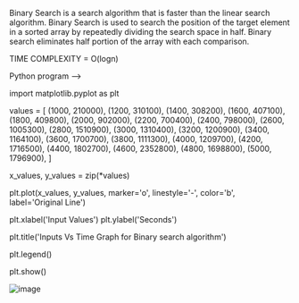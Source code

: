 Binary Search is a search algorithm that is faster than the linear search algorithm. Binary Search is used to search the position of the target element in a sorted array by repeatedly dividing the search space in half. Binary search eliminates half portion of the array with each comparison.

TIME COMPLEXITY = O(logn)

Python program -->

import matplotlib.pyplot as plt

values = [
(1000,  210000),
(1200,  310100),
(1400,  308200),
(1600,  407100),
(1800,  409800),
(2000,  902000),
(2200,  700400),
(2400,  798000),
(2600,  1005300),
(2800,  1510900),
(3000,  1310400),
(3200,  1200900),
(3400,  1164100),
(3600,  1700700),
(3800,  1111300),
(4000,  1209700),
(4200,  1716500),
(4400,  1802700),
(4600,  2352800),
(4800,  1698800),
(5000,  1796900),
  ]

x_values, y_values = zip(*values)

plt.plot(x_values, y_values, marker='o', linestyle='-', color='b', label='Original Line')

plt.xlabel('Input Values')
plt.ylabel('Seconds')

plt.title('Inputs Vs Time Graph for Binary search algorithm')

plt.legend()

plt.show()

![image](https://github.com/Aayushgupta218/Algorithms-and-complexities/assets/121601377/beeaff2c-4483-467c-a8bd-628e8f6b6baa)
